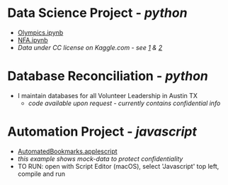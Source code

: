 # Data Science Project - *python*
-  [Olympics.ipynb](https://github.com/smithwithatypo/InterviewProject/blob/master/Olympics.ipynb)  
-  [NFA.ipynb](https://github.com/smithwithatypo/InterviewProject/blob/master/NFA.ipynb)  
-  *Data under CC license on Kaggle.com - see [1](https://www.kaggle.com/heesoo37/120-years-of-olympic-history-athletes-and-results) & [2](https://www.kaggle.com/footprintnetwork/national-footprint-accounts-2018)*

  
# Database Reconciliation - *python*
- I maintain databases for all Volunteer Leadership in Austin TX
  - *code available upon request - currently contains confidential info*  
  
  
  
# Automation Project - *javascript*
-  [AutomatedBookmarks.applescript](https://github.com/smithwithatypo/InterviewProject/blob/master/AutomatedBookmarks.applescript)  
-  *this example shows mock-data to protect confidentiality*
-  TO RUN: open with Script Editor (macOS), select 'Javascript' top left, compile and run 
